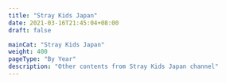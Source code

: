 ```yaml
---
title: "Stray Kids Japan"
date: 2021-03-16T21:45:04+08:00
draft: false

mainCat: "Stray Kids Japan"
weight: 400
pageType: "By Year"
description: "Other contents from Stray Kids Japan channel"
---
```

